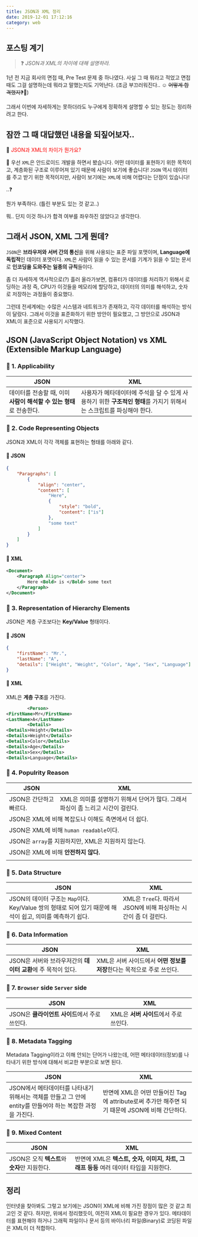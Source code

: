 ```yaml
---
title: JSON과 XML 정리
date: 2019-12-01 17:12:16
category: web
---
```


## 포스팅 계기

> :question: <i>JSON과 XML의 차이에 대해 설명하라.</i>

1년 전 지금 회사의 면접 때, Pre Test 문제 중 하나였다. 사실 그 때 뭐라고 적었고 면접 때도 그걸 설명하는데 뭐라고 말했는지도 기억난다. (조금 부끄러워진다.. :relaxed: ~~어떻게 합격했지:question:~~:thinking:)

그래서 이번에 자세하게는 못하더라도 누구에게 정확하게 설명할 수 있는 정도는 정리하려고 한다.

## 잠깐 그 때 대답했던 내용을 되짚어보자..

:full_moon_with_face: <span style="color: red;">JSON과 XML의 차이가 뭔가요?</span>

:baby_chick: 우선 `XML`은 안드로이드 개발을 하면서 봤습니다. 어떤 데이터를 표현하기 위한 목적이고, 계층화된 구조로 이루어져 있기 때문에 사람이 보기에 좋습니다! `JSON` 역시 데이터를 주고 받기 위한 목적이지만, 사람이 보기에는 `XML`에 비해 어렵다는 단점이 있습니다!

..:question:

뭔가 부족하다. (틀린 부분도 있는 것 같고..)

뭐.. 단지 이것 하나가 합격 여부를 좌우하진 않았다고 생각한다.

## 그래서 JSON, XML 그게 뭔데?

`JSON`은 **브라우저와 서버 간의 통신**을 위해 사용되는 표준 파일 포맷이며, **Language에 독립적**인 데이터 포맷이다. `XML`은 사람이 읽을 수 있는 문서를 기계가 읽을 수 있는 문서로 **인코딩을 도와주는 일종의 규칙**들이다.

좀 더 자세하게 역사적으로(?) 흘러 올라가보면, 컴퓨터가 데이터를 처리하기 위해서 로딩하는 과정 즉, CPU가 이것들을 메모리에 할당하고, 데이터의 의미를 해석하고, 숫자로 저장하는 과정들이 중요했다.

그런데 전세계에는 수많은 시스템과 네트워크가 존재하고, 각각 데이터를 해석하는 방식이 달랐다. 그래서 이것을 표준화하기 위한 방안이 필요했고, 그 방안으로 JSON과 XML이 표준으로 사용되기 시작했다.

## JSON (JavaScript Object Notation) vs XML (Extensible Markup Language)

### :strawberry: 1. Applicability

| JSON                                                                | XML                                                                                                                 |
| ------------------------------------------------------------------- | ------------------------------------------------------------------------------------------------------------------- |
| 데이터를 전송할 때, 이미 **사람이 해석할 수 있는 형태**로 전송한다. | 사용자가 메타데이터에 주석을 달 수 있게 사용하기 위한 **구조적인 형태**를 가지기 위해서는 스크립트를 파싱해야 한다. |

### :strawberry: 2. Code Representing Objects

JSON과 XML이 각각 객체를 표현하는 형태를 아래와 같다.

#### :banana: JSON

```json
{
	"Paragraphs": [
		{
			"align": "center",
			"content": [
				"Here",
				{
					"style": "bold",
					"content": ["is"]
				},
				"some text"
			]
		}
	]
}
```

#### :banana: XML

```xml
<Document>
    <Paragraph Align="center">
        Here <Bold> is </Bold> some text
    </Paragraph>
</Document>
```

### :strawberry: 3. Representation of Hierarchy Elements

JSON은 계층 구조보다는 **Key/Value** 형태이다.

#### :banana: JSON

```json
{
	"firstName": "Mr.",
	"lastName": "A",
	"details": ["Height", "Weight", "Color", "Age", "Sex", "Language"]
}
```

#### :banana: XML

XML은 **계층 구조**를 가진다.

```xml
        <Person>
<FirstName>Mr</FirstName>
<LastName>A</LastName>
        <Details>
<Details>Height</Details>
<Details>Weight</Details>
<Details>Color</Details>
<Details>Age</Details>
<Details>Sex</Details>
<Details>Language</Details>
```

### :strawberry: 4. Populrity Reason

<table >
    <thead>
        <tr>
            <th >JSON</th>
            <th >XML</th>
        </tr>
    </thead>
    <tr>
        <td >JSON은 간단하고 빠르다.</td>
        <td >XML은 의미를 설명하기 위해서 단어가 많다. 그래서 파싱이 좀 느리고 시간이 걸린다.</td>
    </tr>
    <tr>
        <td colspan="2">JSON은 XML에 비해 복잡도나 이해도 측면에서 더 쉽다.</td>
    </tr>
    <tr>
        <td colspan="2">JSON은 XML에 비해 <code class="language-text">human readable</code>이다.</td>
    </tr>
    <tr>
        <td colspan="2">JSON은 <code class="language-text">array</code>를 지원하지만, XML은 지원하지 않는다.</td>
    </tr>
    <tr>
        <td colspan="2">
            JSON은 XML에 비해 <b>안전하지 않다.</b>
        </td>
    </tr>
    <tr>
        <td colspan="2">
        </td>
    </tr>
</table>

### :strawberry: 5. Data Structure

| JSON                                                                                                      | XML                                                              |
| --------------------------------------------------------------------------------------------------------- | ---------------------------------------------------------------- |
| JSON의 데이터 구조는 `Map`이다. Key/Value 쌍의 형태로 되어 있기 때문에 해석이 쉽고, 의미를 예측하기 쉽다. | XML은 `Tree`다. 따라서 JSON에 비해 파싱하는 시간이 좀 더 걸린다. |

### :strawberry: 6. Data Information

| JSON                                                         | XML                                                                    |
| ------------------------------------------------------------ | ---------------------------------------------------------------------- |
| JSON은 서버와 브라우저간의 **데이터 교환**에 주 목적이 있다. | XML은 서버 사이드에서 **어떤 정보를 저장**한다는 목적으로 주로 쓰인다. |

### :strawberry: 7. `Browser` side `Server` side

| JSON                                          | XML                                    |
| --------------------------------------------- | -------------------------------------- |
| JSON은 **클라이언트 사이드**에서 주로 쓰인다. | XML은 **서버 사이드**에서 주로 쓰인다. |

### :strawberry: 8. Metadata Tagging

Metadata Tagging이라고 이해 안되는 단어가 나왔는데, 어떤 메타데이터(정보)를 나타내기 위한 방식에 대해서 비교한 부분으로 보면 된다.

| JSON                                                                                                       | XML                                                                                            |
| ---------------------------------------------------------------------------------------------------------- | ---------------------------------------------------------------------------------------------- |
| JSON에서 메타데이터를 나타내기 위해서는 객체를 만들고 그 안에 entity를 만들어야 하는 복잡한 과정을 가진다. | 반면에 XML은 어떤 만들어진 Tag에 attribute로써 추가만 해주면 되기 때문에 JSON에 비해 간단하다. |

### :strawberry: 9. Mixed Content

| JSON                                          | XML                                                                                   |
| --------------------------------------------- | ------------------------------------------------------------------------------------- |
| JSON은 오직 **텍스트**와 **숫자**만 지원한다. | 반면에 XML은 **텍스트, 숫자, 이미지, 차트, 그래프 등등** 여러 데이터 타입을 지원한다. |

## 정리

인터넷을 찾아봐도 그렇고 보기에는 JSON이 XML에 비해 가진 장점이 많은 것 같고 최고인 것 같다. 하지만, 위에서 정리했듯이, 여전히 XML이 필요한 경우가 있다. 메타데이터를 표현해야 하거나 그래픽 파일이나 문서 등의 바이너리 파일(Binary)로 코딩된 파일은 XML이 더 적합하다.
